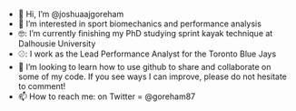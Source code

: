 - 👋 Hi, I’m @joshuaajgoreham
- 👀 I’m interested in sport biomechanics and performance analysis
- 🤓: I’m currently finishing my PhD studying sprint kayak technique at Dalhousie University
- ⚾: I work as the Lead Performance Analyst for the Toronto Blue Jays 
- 💞️ I’m looking to learn how to use github to share and collaborate on some of my code. If you see ways I can improve, please do not hesitate to comment!
- 📫 How to reach me: on Twitter = @goreham87

<!---
joshuaajgoreham/joshuaajgoreham is a ✨ special ✨ repository because its `README.md` (this file) appears on your GitHub profile.
You can click the Preview link to take a look at your changes.
--->
